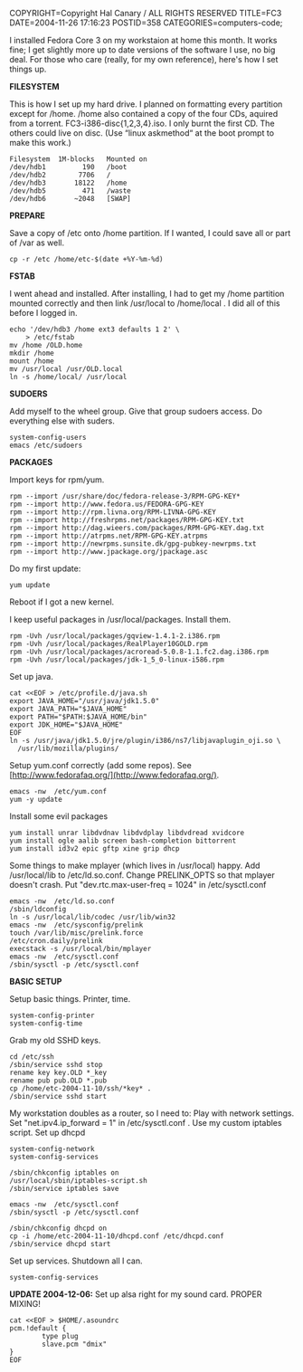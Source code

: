 COPYRIGHT=Copyright Hal Canary / ALL RIGHTS RESERVED
TITLE=FC3
DATE=2004-11-26 17:16:23
POSTID=358
CATEGORIES=computers-code;

I installed Fedora Core 3 on my workstaion at home this month. It works fine; I get slightly more up to date versions of the software I use, no big deal. For those who care (really, for my own reference), here's how I set things up.  
  
**FILESYSTEM**

This is how I set up my hard drive. I planned on formatting every partition except for /home. /home also contained a copy of the four CDs, aquired from a torrent. FC3-i386-disc{1,2,3,4}.iso. I only burnt the first CD. The others could live on disc. (Use “linux askmethod“ at the boot prompt to make this work.)

    
    Filesystem	1M-blocks	Mounted on
    /dev/hdb1	      190	/boot
    /dev/hdb2	     7706	/
    /dev/hdb3	    18122	/home
    /dev/hdb5	      471	/waste
    /dev/hdb6	    ~2048	[SWAP]
    

**PREPARE**

Save a copy of /etc onto /home partition. If I wanted, I could save all or part of /var as well.

    cp -r /etc /home/etc-$(date +%Y-%m-%d)

**FSTAB**

I went ahead and installed. After installing, I had to get my /home partition mounted correctly and then link /usr/local to /home/local . I did all of this before I logged in.

    
    echo '/dev/hdb3 /home ext3 defaults 1 2' \
    	> /etc/fstab
    mv /home /OLD.home
    mkdir /home
    mount /home
    mv /usr/local /usr/OLD.local
    ln -s /home/local/ /usr/local
    

**SUDOERS**

Add myself to the wheel group. Give that group sudoers access. Do everything else with suders.

    
    system-config-users
    emacs /etc/sudoers
    

**PACKAGES**

Import keys for rpm/yum.

    
    rpm --import /usr/share/doc/fedora-release-3/RPM-GPG-KEY*
    rpm --import http://www.fedora.us/FEDORA-GPG-KEY
    rpm --import http://rpm.livna.org/RPM-LIVNA-GPG-KEY
    rpm --import http://freshrpms.net/packages/RPM-GPG-KEY.txt
    rpm --import http://dag.wieers.com/packages/RPM-GPG-KEY.dag.txt
    rpm --import http://atrpms.net/RPM-GPG-KEY.atrpms
    rpm --import http://newrpms.sunsite.dk/gpg-pubkey-newrpms.txt
    rpm --import http://www.jpackage.org/jpackage.asc
    

Do my first update:

    
    yum update
    

Reboot if I got a new kernel.

I keep useful packages in /usr/local/packages. Install them.

    
    rpm -Uvh /usr/local/packages/gqview-1.4.1-2.i386.rpm
    rpm -Uvh /usr/local/packages/RealPlayer10GOLD.rpm
    rpm -Uvh /usr/local/packages/acroread-5.0.8-1.1.fc2.dag.i386.rpm
    rpm -Uvh /usr/local/packages/jdk-1_5_0-linux-i586.rpm
    

Set up java.

    
    cat <<EOF > /etc/profile.d/java.sh
    export JAVA_HOME="/usr/java/jdk1.5.0"
    export JAVA_PATH="$JAVA_HOME"
    export PATH="$PATH:$JAVA_HOME/bin"
    export JDK_HOME="$JAVA_HOME"
    EOF
    ln -s /usr/java/jdk1.5.0/jre/plugin/i386/ns7/libjavaplugin_oji.so \
      /usr/lib/mozilla/plugins/
    

Setup yum.conf correctly (add some repos). See [http://www.fedorafaq.org/](http://www.fedorafaq.org/).

    
    emacs -nw  /etc/yum.conf
    yum -y update
    

Install some evil packages

    
    yum install unrar libdvdnav libdvdplay libdvdread xvidcore
    yum install ogle aalib screen bash-completion bittorrent
    yum install id3v2 epic gftp xine grip dhcp
    

Some things to make mplayer (which lives in /usr/local) happy. Add /usr/local/lib to /etc/ld.so.conf. Change PRELINK\_OPTS so that mplayer doesn't crash. Put "dev.rtc.max-user-freq = 1024" in /etc/sysctl.conf

    
    emacs -nw  /etc/ld.so.conf
    /sbin/ldconfig
    ln -s /usr/local/lib/codec /usr/lib/win32
    emacs -nw  /etc/sysconfig/prelink
    touch /var/lib/misc/prelink.force
    /etc/cron.daily/prelink
    execstack -s /usr/local/bin/mplayer
    emacs -nw  /etc/sysctl.conf
    /sbin/sysctl -p /etc/sysctl.conf
    

**BASIC SETUP**

Setup basic things. Printer, time.

    
    system-config-printer
    system-config-time
    

Grab my old SSHD keys.

    
    cd /etc/ssh
    /sbin/service sshd stop
    rename key key.OLD *_key
    rename pub pub.OLD *.pub
    cp /home/etc-2004-11-10/ssh/*key* .
    /sbin/service sshd start
    

My workstation doubles as a router, so I need to: Play with network settings. Set "net.ipv4.ip\_forward = 1" in /etc/sysctl.conf . Use my custom iptables script. Set up dhcpd

    
    system-config-network
    system-config-services
    
    /sbin/chkconfig iptables on
    /usr/local/sbin/iptables-script.sh
    /sbin/service iptables save
    
    emacs -nw  /etc/sysctl.conf
    /sbin/sysctl -p /etc/sysctl.conf
    
    /sbin/chkconfig dhcpd on
    cp -i /home/etc-2004-11-10/dhcpd.conf /etc/dhcpd.conf
    /sbin/service dhcpd start
    

Set up services. Shutdown all I can.

    
    system-config-services
    

**UPDATE 2004-12-06:** Set up alsa right for my sound card. PROPER MIXING!

    
    cat <<EOF > $HOME/.asoundrc
    pcm.!default {
            type plug
            slave.pcm "dmix"
    }
    EOF
